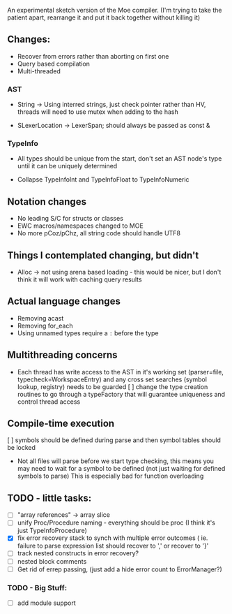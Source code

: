 
An experimental sketch version of the Moe compiler. (I'm trying to take the patient apart, rearrange it and put it back together without killing it)


## Changes:

* Recover from errors rather than aborting on first one
* Query based compilation  
* Multi-threaded

### AST

* String -> Using interred strings, just check pointer rather than HV, threads will need to use mutex when adding to the hash

* SLexerLocation -> LexerSpan; should always be passed as const &

### TypeInfo 
* All types should be unique from the start, don't set an AST node's type until it can be uniquely determined 

* Collapse TypeInfoInt and TypeInfoFloat to TypeInfoNumeric 

## Notation changes
* No leading S/C for structs or classes
* EWC macros/namespaces changed to MOE
* No more pCoz/pChz, all string code should handle UTF8

## Things I contemplated changing, but didn't
* Alloc -> not using arena based loading - this would be nicer, but I don't think it will work with caching query results

## Actual language changes
* Removing acast 
* Removing for_each
* Using unnamed types require a `:` before the type

## Multithreading concerns
* Each thread has write access to the AST in it's working set (parser=file, typecheck=WorkspaceEntry) and any cross set searches (symbol lookup, registry) needs to be guarded
[ ] change the type creation routines to go through a typeFactory that will guarantee uniqueness and control thread access

## Compile-time execution
[ ] symbols should be defined during parse and then symbol tables should be locked
* Not all files will parse before we start type checking, this means you may need to wait for a symbol to be defined (not just waiting for defined symbols to parse) This is especially bad for function overloading


## TODO - little tasks:

- [ ] "array references" -> array slice
- [ ] unify Proc/Procedure naming - everything should be proc (I think it's just TypeInfoProcedure)
- [x] fix error recovery stack to synch with multiple error outcomes ( ie. failure to parse expression list should recover to ',' or recover to '}'
- [ ] track nested constructs in error recovery?
- [ ] nested block comments
- [ ] Get rid of errep passing, (just add a hide error count to ErrorManager?)

### TODO - Big Stuff:
- [ ] add module support
